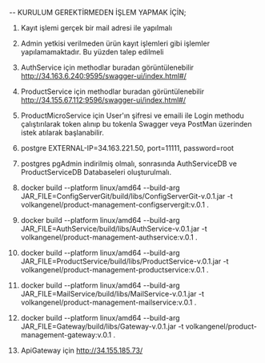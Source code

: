 [//]: # (# ProductManagementSystem)

[//]: # (PROJE İÇİN DOCKER'DA kod run edilmeli.)

[//]: # (## RabbitMQ Docker)

[//]: # (    docker run -d --hostname my-rabbit --name some-rabbit -p 15672:15672 -p 5672:5672 -e RABBITMQ_DEFAULT_USER=user -e RABBITMQ_DEFAULT_PASS=root rabbitmq:3-management)

[//]: # (1&#41; postgres pgAdmin indirilmiş olmalı, sonrasında AuthServiceDB ve ProductServiceDB Databaseleri oluşturulmalı.)

[//]: # ()
[//]: # (2&#41; Modüllerde öncelikle ConfigServerGit, sonra ApiGateway sonrasında AuthService, ProductService ve MailService Mikroservisleri ayağa kaldırılmalı.)

[//]: # ()
[//]: # (3&#41; Proje çalıştırılıp tablolar oluşturulunca register işleminde volkangenel@hotmail.com emailli bir kişi oluşturulmalı;)

[//]: # (çünkü update işlemini gerçekleştirerek ADMIN_ROLE tanımlama yetkisi o emaile sahip kişide. Sonrasında ProductService'te)

[//]: # (yetkiye göre istek atılabilir, diğer türlü ADMIN_ROLE'e sahip bir kişi olmayacağı için ürün ekleme yapılamayacaktır.)

-- KURULUM GEREKTİRMEDEN İŞLEM YAPMAK İÇİN;
1) Kayıt işlemi gerçek bir mail adresi ile yapılmalı
2) Admin yetkisi verilmeden ürün kayıt işlemleri gibi işlemler yapılamamaktadır. Bu yüzden talep edilmeli

3) AuthService için methodlar buradan görüntülenebilir http://34.163.6.240:9595/swagger-ui/index.html#/
4) ProductService için methodlar buradan görüntülenebilir http://34.155.67.112:9596/swagger-ui/index.html#/
5) ProductMicroService için User'ın şifresi ve emaili ile Login methodu çalıştırılarak token alınıp bu tokenla Swagger veya PostMan üzerinden istek atılarak başlanabilir.

6) postgre EXTERNAL-IP=34.163.221.50, port=11111, password=root
7) postgres pgAdmin indirilmiş olmalı, sonrasında AuthServiceDB ve ProductServiceDB Databaseleri oluşturulmalı.

8) docker build --platform linux/amd64 --build-arg JAR_FILE=ConfigServerGit/build/libs/ConfigServerGit-v.0.1.jar -t volkangenel/product-management-configservergit:v.0.1 . 
9) docker build --platform linux/amd64 --build-arg JAR_FILE=AuthService/build/libs/AuthService-v.0.1.jar -t volkangenel/product-management-authservice:v.0.1 .
10) docker build --platform linux/amd64 --build-arg JAR_FILE=ProductService/build/libs/ProductService-v.0.1.jar -t volkangenel/product-management-productservice:v.0.1 .
11) docker build --platform linux/amd64 --build-arg JAR_FILE=MailService/build/libs/MailService-v.0.1.jar -t volkangenel/product-management-mailservice:v.0.1 .
12) docker build --platform linux/amd64 --build-arg JAR_FILE=Gateway/build/libs/Gateway-v.0.1.jar -t volkangenel/product-management-gateway:v.0.1 .
13) ApiGateway için http://34.155.185.73/